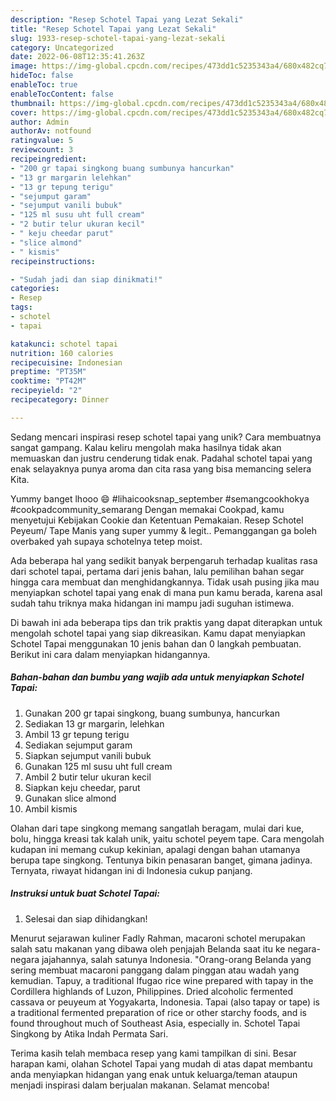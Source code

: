 ```yaml
---
description: "Resep Schotel Tapai yang Lezat Sekali"
title: "Resep Schotel Tapai yang Lezat Sekali"
slug: 1933-resep-schotel-tapai-yang-lezat-sekali
category: Uncategorized
date: 2022-06-08T12:35:41.263Z
image: https://img-global.cpcdn.com/recipes/473dd1c5235343a4/680x482cq70/schotel-tapai-foto-resep-utama.jpg
hideToc: false
enableToc: true
enableTocContent: false
thumbnail: https://img-global.cpcdn.com/recipes/473dd1c5235343a4/680x482cq70/schotel-tapai-foto-resep-utama.jpg
cover: https://img-global.cpcdn.com/recipes/473dd1c5235343a4/680x482cq70/schotel-tapai-foto-resep-utama.jpg
author: Admin
authorAv: notfound
ratingvalue: 5
reviewcount: 3
recipeingredient:
- "200 gr tapai singkong buang sumbunya hancurkan"
- "13 gr margarin lelehkan"
- "13 gr tepung terigu"
- "sejumput garam"
- "sejumput vanili bubuk"
- "125 ml susu uht full cream"
- "2 butir telur ukuran kecil"
- " keju cheedar parut"
- "slice almond"
- " kismis"
recipeinstructions:

- "Sudah jadi dan siap dinikmati!"
categories:
- Resep
tags:
- schotel
- tapai

katakunci: schotel tapai 
nutrition: 160 calories
recipecuisine: Indonesian
preptime: "PT35M"
cooktime: "PT42M"
recipeyield: "2"
recipecategory: Dinner

---
```





Sedang mencari inspirasi resep schotel tapai yang unik? Cara membuatnya sangat gampang. Kalau keliru mengolah maka hasilnya tidak akan memuaskan dan justru cenderung tidak enak. Padahal schotel tapai yang enak selayaknya punya aroma dan cita rasa yang bisa memancing selera Kita.





Yummy banget lhooo 😄 #lihaicooksnap_september #semangcookhokya #cookpadcommunity_semarang Dengan memakai Cookpad, kamu menyetujui Kebijakan Cookie dan Ketentuan Pemakaian. Resep Schotel Peyeum/ Tape Manis yang super yummy &amp; legit.. Pemanggangan ga boleh overbaked yah supaya schotelnya tetep moist.

Ada beberapa hal yang sedikit banyak berpengaruh terhadap kualitas rasa dari schotel tapai, pertama dari jenis bahan, lalu pemilihan bahan segar hingga cara membuat dan menghidangkannya. Tidak usah pusing jika mau menyiapkan schotel tapai yang enak di mana pun kamu berada, karena asal sudah tahu triknya maka hidangan ini mampu jadi suguhan istimewa.






Di bawah ini ada beberapa tips dan trik praktis yang dapat diterapkan untuk mengolah schotel tapai yang siap dikreasikan. Kamu dapat menyiapkan Schotel Tapai menggunakan 10 jenis bahan dan 0 langkah pembuatan. Berikut ini cara dalam menyiapkan hidangannya.

<!--inarticleads1-->

##### Bahan-bahan dan bumbu yang wajib ada untuk menyiapkan Schotel Tapai:

1. Gunakan 200 gr tapai singkong, buang sumbunya, hancurkan
1. Sediakan 13 gr margarin, lelehkan
1. Ambil 13 gr tepung terigu
1. Sediakan sejumput garam
1. Siapkan sejumput vanili bubuk
1. Gunakan 125 ml susu uht full cream
1. Ambil 2 butir telur ukuran kecil
1. Siapkan  keju cheedar, parut
1. Gunakan slice almond
1. Ambil  kismis


Olahan dari tape singkong memang sangatlah beragam, mulai dari kue, bolu, hingga kreasi tak kalah unik, yaitu schotel peyem tape. Cara mengolah kudapan ini memang cukup kekinian, apalagi dengan bahan utamanya berupa tape singkong. Tentunya bikin penasaran banget, gimana jadinya. Ternyata, riwayat hidangan ini di Indonesia cukup panjang. 

<!--inarticleads2-->

##### Instruksi untuk buat Schotel Tapai:


1. Selesai dan siap dihidangkan!

Menurut sejarawan kuliner Fadly Rahman, macaroni schotel merupakan salah satu makanan yang dibawa oleh penjajah Belanda saat itu ke negara-negara jajahannya, salah satunya Indonesia. &#34;Orang-orang Belanda yang sering membuat macaroni panggang dalam pinggan atau wadah yang kemudian. Tapuy, a traditional Ifugao rice wine prepared with tapay in the Cordillera highlands of Luzon, Philippines. Dried alcoholic fermented cassava or peuyeum at Yogyakarta, Indonesia. Tapai (also tapay or tape) is a traditional fermented preparation of rice or other starchy foods, and is found throughout much of Southeast Asia, especially in. Schotel Tapai Singkong by Atika Indah Permata Sari. 

Terima kasih telah membaca resep yang kami tampilkan di sini. Besar harapan kami, olahan Schotel Tapai yang mudah di atas dapat membantu anda menyiapkan hidangan yang enak untuk keluarga/teman ataupun menjadi inspirasi dalam berjualan makanan. Selamat mencoba!
